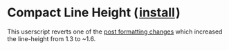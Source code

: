 # Compact Line Height (&#8202;[install](https://github.com/CertainPerformance/Stack-Exchange-Userscripts/raw/master/Compact-Line-Height/StackCompactLineHeight.user.js)&#8202;)

This userscript reverts one of the [post formatting changes](https://meta.stackexchange.com/q/353446) which increased the line-height from 1.3 to ~1.6.
